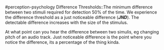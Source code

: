 #perception-psychology 
Difference Thresholds::The minimum difference between two stimuli required for detection 50% of the time. We experience the difference threshold as a just noticeable difference (***JND***). The detectable difference increases with the size of the stimulus.
<!--SR:!2024-02-05,3,250-->


At what point can you hear the difference between two simulis, eg changing pitch of an audio track. Just noticeable difference is the point where you notice the difference, its a percentage of the thing kinda.